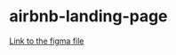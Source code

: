 # airbnb-landing-page

[Link to the figma file](https://www.figma.com/file/0SHJS32KgpwAaIorhWhUys/Airbnb-Experiences-(Copy)?type=design&node-id=2-2&t=zppXPOVwJvHVJn3e-0)
